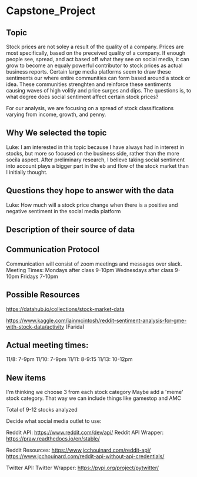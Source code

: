 # Capstone_Project

## Topic
Stock prices are not soley a result of the quality of a company. Prices are most specifically, based on the preceived quality of a company. If enough people see, spread, and act based off what they see on social media, it can grow to become an equaly powerful contributor to stock prices as actual business reports. Certain large media platforms seem to draw these sentiments our where entire communities can form based around a stock or idea. These communities strenghten and reinforce these sentiments causing waves of high volitiy and price surges and dips. The questions is, to what degree does social sentiment affect certain stock prices?

For our analysis, we are focusing on a spread of stock classifications varying from income, growth, and penny.



## Why We selected the topic
Luke: I am interested in this topic because I have always had in interest in stocks, but more so focused on the business side, rather than the more socila aspect. After preliminary research, I believe taking social sentiment into account plays a bigger part in the eb and flow of the stock market than I initially thought.

## Questions they hope to answer with the data
Luke: How much will a stock price change when there is a positive and negative sentiment in the social media platform

## Description of their source of data

## Communication Protocol
Communication will consist of zoom meetings and messages over slack.
Meeting Times:
  Mondays after class 9-10pm
  Wednesdays after class 9-10pm
  Fridays 7-10pm

## Possible Resources
https://datahub.io/collections/stock-market-data

https://www.kaggle.com/iainmcintosh/reddit-sentiment-analysis-for-gme-with-stock-data/activity (Farida)
  
## Actual meeting times:
11/8: 7-9pm
11/10: 7-9pm
11/11: 8-9:15
11/13: 10-12pm



## New items

I'm thinking we choose 3 from each stock category 
Maybe add a 'meme' stock category. That way we can include things like gamestop and AMC

Total of 9-12 stocks analyzed

Decide what social media outlet to use:

Reddit API: https://www.reddit.com/dev/api/
Reddit API Wrapper: https://praw.readthedocs.io/en/stable/

Reddit Resources:
https://www.jcchouinard.com/reddit-api/
https://www.jcchouinard.com/reddit-api-without-api-credentials/

Twitter API:
Twitter Wrapper: https://pypi.org/project/pytwitter/
